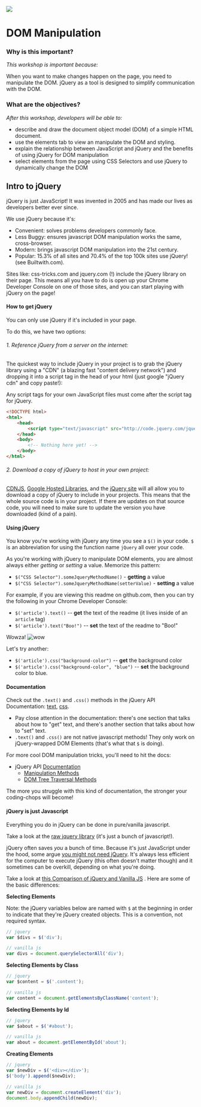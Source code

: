 <!--
Creator: <Name>
Market: SF
-->

![](https://ga-dash.s3.amazonaws.com/production/assets/logo-9f88ae6c9c3871690e33280fcf557f33.png)

# DOM Manipulation

### Why is this important?
<!-- framing the "why" in big-picture/real world examples -->
*This workshop is important because:*

When you want to make changes happen on the page, you need to manipulate the DOM. jQuery as a tool is designed to simplify communication with the DOM.

### What are the objectives?
<!-- specific/measurable goal for students to achieve -->
*After this workshop, developers will be able to:*

- describe and draw the document object model (DOM) of a simple HTML document.
- use the elements tab to view an manipulate the DOM and styling.
- explain the relationship between JavaScript and jQuery and the benefits of using jQuery for DOM manipulation
- select elements from the page using CSS Selectors and use jQuery to dynamically change the DOM



## Intro to jQuery
jQuery is just JavaScript! It was invented in 2005 and has made our lives as developers better ever since.

We use jQuery because it's:

- Convenient: solves problems developers commonly face.
- Less Buggy: ensures javascript DOM manipulation works the same, cross-browser.
- Modern: brings javascript DOM manipulation into the 21st century.
- Popular: 15.3% of all sites and 70.4% of the top 100k sites use jQuery! (see Builtwith.com).

Sites like: css-tricks.com and jquery.com (!) include the jQuery library on their page. This means all you have to do is open up your Chrome Developer Console on one of those sites, and you can start playing with jQuery on the page!

#### How to get jQuery
You can only use jQuery if it's included in your page.

To do this, we have two options:

###### 1. Reference jQuery from a server on the internet:

  The quickest way to include jQuery in your project is to grab the jQuery library using a "CDN" (a blazing fast "content delivery network") and dropping it into a script tag in the head of your html (just google "jQuery cdn" and copy paste!):

  Any script tags for your own JavaScript files must come after the script tag for jQuery.


``` html
<!DOCTYPE html>
<html>
    <head>
        <script type="text/javascript" src="http://code.jquery.com/jquery-2.2.1.min.js"></script>
    </head>
    <body>
        <!-- Nothing here yet! -->
    </body>
</html>
```

###### 2. Download a copy of jQuery to host in your own project:

  [CDNJS](http://www.cdnjs.com), [Google Hosted Libraries](https://developers.google.com/speed/libraries/), and the [jQuery site](http://www.jquery.com) will all allow you to download a copy of jQuery to include in your projects. This means that the whole source code is in your project. If there are updates on that source code, you will need to make sure to update the version you have downloaded (kind of a pain).


#### Using jQuery
You know you're working with jQuery any time you see a `$()` in your code. `$` is an abbreviation for using the function name `jQuery` all over your code.

As you're working with jQuery to manipulate DOM elements, you are almost always either *getting* or *setting* a value. Memorize this pattern:  
- `$("CSS Selector").someJqueryMethodName()` - **getting** a value  
- `$("CSS Selector").someJqueryMethodName(setterValue)` - **setting** a value

For example, if you are viewing this readme on github.com, then you can try the following in your Chrome Developer Console:  
- `$('article').text()` -- **get** the text of the readme (it lives inside of an `article` tag)  
- `$('article').text("Boo!")` -- **set** the text of the readme to "Boo!"

Wowza!
![wow](https://cloud.githubusercontent.com/assets/6520345/13719043/1bdbe8ce-e7a5-11e5-96ac-ea05ad01df88.gif)

Let's try another:  
- `$('article').css("background-color")` -- **get** the background color  
- `$('article').css("background-color", "blue")` -- **set** the background color to blue.

#### Documentation
Check out the `.text()` and `.css()` methods in the jQuery API Documentation: [text](http://api.jquery.com/text/), [css](http://api.jquery.com/css/).
- Pay close attention in the documentation: there's one section that talks about how to "get" text, and there's another section that talks about how to "set" text.
- `.text()` and `.css()` are not native javascript methods! They only work on jQuery-wrapped DOM Elements (that's what that `$` is doing).

For more cool DOM manipulation tricks, you'll need to hit the docs:
- jQuery API [Documentation](jquery.com)
    - [Manipulation Methods](http://api.jquery.com/category/manipulation/)
    - [DOM Tree Traversal Methods](http://api.jquery.com/category/traversing/)

The more you struggle with this kind of documentation, the stronger your coding-chops will become!


#### jQuery is just Javascript
Everything you do in jQuery can be done in pure/vanilla javascript.

Take a look at the [raw jquery library](http://code.jquery.com/jquery-2.1.3.js) (it's just a bunch of javascript!).

jQuery often saves *you* a bunch of time. Because it's just JavaScript under the hood, some argue [you might not need jQuery](http://youmightnotneedjquery.com). It's always less efficient for the computer to execute jQuery (this often doesn't matter though) and it sometimes can be overkill, depending on what you're doing.

Take a look at [this Comparison of jQuery and Vanilla JS](http://bl.ocks.org/joyrexus/7307312) . Here are some of the basic differences:



**Selecting Elements**

Note: the jQuery variables below are named with `$` at the beginning in order to indicate that they're jQuery created objects. This is a convention, not required syntax.
```js
// jquery
var $divs = $('div');

// vanilla js
var divs = document.querySelectorAll('div');
```

**Selecting Elements by Class**

```js
// jquery
var $content = $('.content');

// vanilla js
var content = document.getElementsByClassName('content');
```

**Selecting Elements by Id**

```js
// jquery
var $about = $('#about');

// vanilla js
var about = document.getElementById('about');
```

**Creating Elements**

```js
// jquery
var $newDiv = $('<div></div>');
$('body').append($newDiv);

// vanilla js
var newDiv = document.createElement('div');
document.body.appendChild(newDiv);
```
